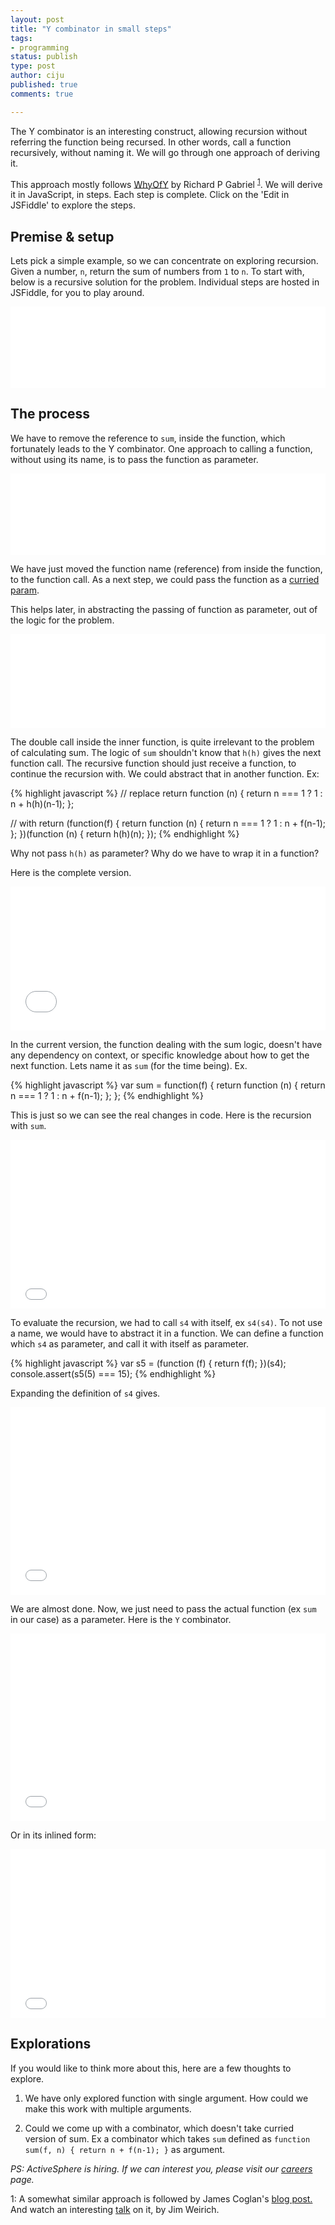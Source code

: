 ```yaml
---
layout: post
title: "Y combinator in small steps"
tags:
- programming
status: publish
type: post
author: ciju
published: true
comments: true

---
```


The Y combinator is an interesting construct, allowing recursion
without referring the function being recursed. In other words, call a
function recursively, without naming it. We will go through one
approach of deriving it.


This approach mostly follows <a
href="http://www.dreamsongs.com/NewFiles/WhyOfY.pdf">WhyOfY</a> by
Richard P Gabriel <sup>[1](#references)</sup>. We will derive it in
JavaScript, in steps. Each step is complete. Click on the 'Edit in
JSFiddle' to explore the steps.

## Premise & setup

Lets pick a simple example, so we can concentrate on exploring
recursion. Given a number, `n`, return the sum of numbers from `1` to
`n`. To start with, below is a recursive solution for the
problem. Individual steps are hosted in JSFiddle, for you to play
around.

<iframe width="100%" height="130" tabs="js" src="//jsfiddle.net/ciju/rLd57d07/12/embedded/js" allowfullscreen="allowfullscreen" frameborder="0"></iframe>

## The process

We have to remove the reference to `sum`, inside the function, which
fortunately leads to the Y combinator. One approach to calling a
function, without using its name, is to pass the function as
parameter.

<iframe width="100%" height="130" src="//jsfiddle.net/ciju/rLd57d07/13/embedded/js" allowfullscreen="allowfullscreen" frameborder="0"></iframe>

We have just moved the function name (reference) from inside the
function, to the function call. As a next step, we could pass the
function as a <a href="https://en.wikipedia.org/wiki/Currying">curried
param</a>.

This helps later, in abstracting the passing of function as
parameter, out of the logic for the problem.

<iframe width="100%" height="150" src="//jsfiddle.net/ciju/rLd57d07/25/embedded/js" allowfullscreen="allowfullscreen" frameborder="0"></iframe>

The double call inside the inner function, is quite irrelevant to the
problem of calculating sum. The logic of `sum` shouldn't know that
`h(h)` gives the next function call. The recursive function should
just receive a function, to continue the recursion with. We could
abstract that in another function. Ex:

{% highlight javascript %}
// replace
return function (n) {
    return n === 1 ? 1 : n + h(h)(n-1);
};

// with
return (function(f) {
    return function (n) {
        return n === 1 ? 1 : n + f(n-1);
    };
})(function (n) {
    return h(h)(n);
});
{% endhighlight %}

Why not pass `h(h)` as parameter? Why do we have to wrap it in a
function?

Here is the complete version.

<iframe width="100%" height="230" src="//jsfiddle.net/ciju/rLd57d07/20/embedded/js" allowfullscreen="allowfullscreen" frameborder="0"></iframe>


In the current version, the function dealing with the sum logic,
doesn't have any dependency on context, or specific knowledge about
how to get the next function. Lets name it as `sum` (for the time
being). Ex.

{% highlight javascript %}
var sum = function(f) {
    return function (n) {
        return n === 1 ? 1 : n + f(n-1);
    };
};
{% endhighlight %}

This is just so we can see the real changes in code. Here is the
recursion with `sum`.

<iframe width="100%" height="270" src="//jsfiddle.net/ciju/rLd57d07/16/embedded/js" allowfullscreen="allowfullscreen" frameborder="0"></iframe>

To evaluate the recursion, we had to call `s4` with itself, ex
`s4(s4)`. To not use a name, we would have to abstract it in a
function. We can define a function which `s4` as parameter, and call
it with itself as parameter.

{% highlight javascript %}
var s5 = (function (f) {
    return f(f);
})(s4);
console.assert(s5(5) === 15);
{% endhighlight %}

Expanding the definition of `s4` gives.

<iframe width="100%" height="300" src="//jsfiddle.net/ciju/rLd57d07/21/embedded/js" allowfullscreen="allowfullscreen" frameborder="0"></iframe>

We are almost done. Now, we just need to pass the actual function (ex
`sum` in our case) as a parameter. Here is the `Y` combinator.

<iframe width="100%" height="300" src="//jsfiddle.net/ciju/rLd57d07/18/embedded/js" allowfullscreen="allowfullscreen" frameborder="0"></iframe>

Or in its inlined form:

<iframe width="100%" height="270" src="//jsfiddle.net/ciju/rLd57d07/22/embedded/js" allowfullscreen="allowfullscreen" frameborder="0"></iframe>

## Explorations

If you would like to think more about this, here are a few thoughts to
explore.

1. We have only explored function with single argument. How could we
make this work with multiple arguments.

2. Could we come up with a combinator, which doesn't take curried
version of sum. Ex a combinator which takes `sum` defined as `function
sum(f, n) { return n + f(n-1); }` as argument.


*PS: ActiveSphere is hiring. If we can interest you, please visit our
 [careers](/careers.html) page.*

<a name="references">1</a>: A somewhat similar approach is followed by James Coglan's <a
href="https://blog.jcoglan.com/2008/01/10/deriving-the-y-combinator/">blog
post.</a> And watch an interesting <a
href="https://www.youtube.com/watch?v=FITJMJjASUs">talk</a> on it, by
Jim Weirich.